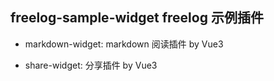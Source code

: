 ## freelog-sample-widget freelog 示例插件

- markdown-widget: markdown 阅读插件 by Vue3

- share-widget: 分享插件 by Vue3
